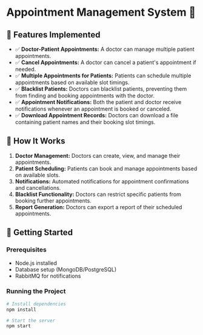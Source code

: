 # Appointment Management System 🏥

## 📌 Features Implemented

- ✅ **Doctor-Patient Appointments:** A doctor can manage multiple patient appointments.  
- ✅ **Cancel Appointments:** A doctor can cancel a patient's appointment if needed.  
- ✅ **Multiple Appointments for Patients:** Patients can schedule multiple appointments based on available slot timings.  
- ✅ **Blacklist Patients:** Doctors can blacklist patients, preventing them from finding and booking appointments with the doctor.  
- ✅ **Appointment Notifications:** Both the patient and doctor receive notifications whenever an appointment is booked or canceled.  
- ✅ **Download Appointment Records:** Doctors can download a file containing patient names and their booking slot timings.  

## 📖 How It Works
1. **Doctor Management:** Doctors can create, view, and manage their appointments.  
2. **Patient Scheduling:** Patients can book and manage appointments based on available slots.  
3. **Notifications:** Automated notifications for appointment confirmations and cancellations.  
4. **Blacklist Functionality:** Doctors can restrict specific patients from booking further appointments.  
5. **Report Generation:** Doctors can export a report of their scheduled appointments.  

## 🚀 Getting Started
### Prerequisites
- Node.js installed
- Database setup (MongoDB/PostgreSQL)
- RabbitMQ for notifications

### Running the Project
```sh
# Install dependencies
npm install

# Start the server
npm start
```


